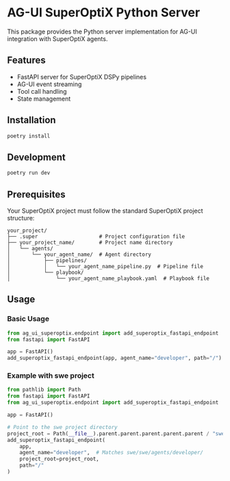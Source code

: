 # AG-UI SuperOptiX Python Server

This package provides the Python server implementation for AG-UI integration with SuperOptiX agents.

## Features

- FastAPI server for SuperOptiX DSPy pipelines
- AG-UI event streaming
- Tool call handling
- State management

## Installation

```bash
poetry install
```

## Development

```bash
poetry run dev
```

## Prerequisites

Your SuperOptiX project must follow the standard SuperOptiX project structure:

```
your_project/
├── .super                    # Project configuration file
├── your_project_name/        # Project name directory
│   └── agents/
│       └── your_agent_name/  # Agent directory
│           ├── pipelines/
│           │   └── your_agent_name_pipeline.py  # Pipeline file
│           └── playbook/
│               └── your_agent_name_playbook.yaml  # Playbook file
```

## Usage

### Basic Usage

```python
from ag_ui_superoptix.endpoint import add_superoptix_fastapi_endpoint
from fastapi import FastAPI

app = FastAPI()
add_superoptix_fastapi_endpoint(app, agent_name="developer", path="/")
```

### Example with swe project

```python
from pathlib import Path
from fastapi import FastAPI
from ag_ui_superoptix.endpoint import add_superoptix_fastapi_endpoint

app = FastAPI()

# Point to the swe project directory
project_root = Path(__file__).parent.parent.parent.parent.parent / "swe"
add_superoptix_fastapi_endpoint(
    app,
    agent_name="developer",  # Matches swe/swe/agents/developer/
    project_root=project_root,
    path="/"
)
``` 
